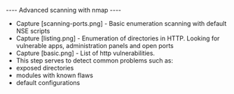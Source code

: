---- Advanced scanning with nmap ----
- Capture [scanning-ports.png] - Basic enumeration scanning with default NSE scripts
- Capture [listing.png] - Enumeration of directories in HTTP. Looking for vulnerable apps, administration panels and open ports
- Capture [basic.png] - List of http vulnerabilities.
- This step serves to detect common problems such as:
- exposed directories
- modules with known flaws
- default configurations
